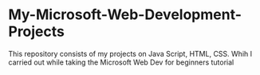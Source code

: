 # My-Microsoft-Web-Development-Projects

This repository consists of my projects on Java Script, HTML, CSS. Whih I carried out while taking the  Microsoft Web Dev for beginners tutorial
